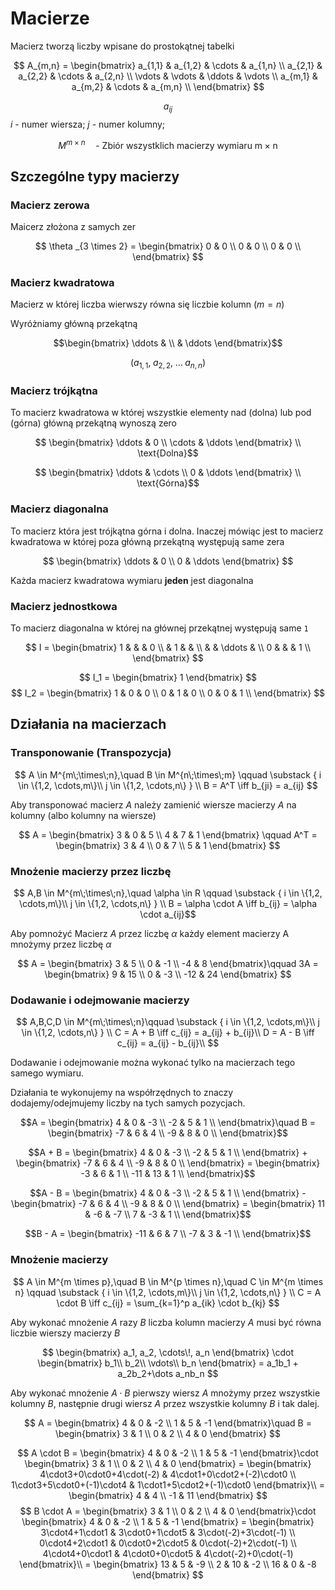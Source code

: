 # Macierze

Macierz tworzą liczby wpisane do prostokątnej tabelki

$$
    A_{m,n} = 
    \begin{bmatrix}
        a_{1,1} & a_{1,2} & \cdots & a_{1,n} \\
        a_{2,1} & a_{2,2} & \cdots & a_{2,n} \\
        \vdots & \vdots & \ddots & \vdots \\
        a_{m,1} & a_{m,2} & \cdots & a_{m,n} \\
    \end{bmatrix}
$$

$$a_{ij}$$
$`i`$ - numer wiersza;
$`j`$ - numer kolumny;

$$
    M^{m \;\times\; n} \quad \text{- Zbiór wszystklich macierzy wymiaru m}  \times \text{n}
$$

## Szczególne typy macierzy

### Macierz zerowa
Maicerz złożona z samych zer

$$
    \theta _{3 \times 2} = 
    \begin{bmatrix}
        0 & 0 \\
        0 & 0 \\
        0 & 0 \\
    \end{bmatrix}
$$

### Macierz kwadratowa
Macierz w której liczba wierwszy równa się liczbie kolumn ($`m=n`$)

Wyróżniamy główną przekątną
```math
\begin{bmatrix}
    \ddots & \\
    & \ddots
\end{bmatrix}
```
$$
(a_{1,1}, \; a_{2,2}, \;\dots\; a_{n,n})
$$

### Macierz trójkątna
To macierz kwadratowa w której wszystkie elementy nad (dolna) lub pod (górna) główną przekątną wynoszą zero

```math
    \begin{bmatrix}
    \ddots &  0 \\
    \cdots & \ddots
    \end{bmatrix}
    \\
    \text{Dolna}
```

```math
    \begin{bmatrix}
    \ddots & \cdots \\
    0 & \ddots
    \end{bmatrix}
    \\
    \text{Górna}
```

### Macierz diagonalna
To macierz która jest trójkątna górna i dolna.
Inaczej mówiąc jest to macierz kwadratowa w której poza główną przekątną występują same zera

$$
    \begin{bmatrix}
    \ddots & 0 \\
    0 & \ddots
    \end{bmatrix}
$$

Każda macierz kwadratowa wymiaru **jeden** jest diagonalna

### Macierz jednostkowa
To macierz diagonalna w której na głównej przekątnej występują same `1`

$$
    I =
    \begin{bmatrix}
    1 &   &         & 0 \\
    & 1 &         &   \\
    &   & \ddots  &   \\
    0 &   &         & 1 \\
    \end{bmatrix}
$$

$$
    I_1 =
    \begin{bmatrix}
    1
    \end{bmatrix}
$$
$$
    I_2 =
    \begin{bmatrix}
    1 & 0 & 0 \\
    0 & 1 & 0 \\
    0 & 0 & 1 \\
    \end{bmatrix}
$$

## Działania na macierzach

### Transponowanie (Transpozycja)

$$
    A \in M^{m\;\times\;n},\quad
    B \in M^{n\;\times\;m} \qquad
    \substack
    {
        i \in \{1,2, \cdots,m\}\\
        j \in \{1,2, \cdots,n\}
    }
    \\
    B = A^T \iff b_{ji} = a_{ij}
$$

Aby transponować macierz $`A`$ należy zamienić wiersze macierzy $`A`$ na kolumny (albo kolumny na wiersze)

$$
    A = 
    \begin{bmatrix}
    3 & 0 & 5 \\
    4 & 7 & 1
    \end{bmatrix}
    \qquad
    A^T =
    \begin{bmatrix}
    3 & 4 \\
    0 & 7 \\
    5 & 1
    \end{bmatrix}
$$

### Mnożenie macierzy przez liczbę

```math
    A,B \in M^{m\;\times\;n},\quad
    \alpha \in R \qquad
    \substack
    {
        i \in \{1,2, \cdots,m\}\\
        j \in \{1,2, \cdots,n\}
    }
    \\
    B = \alpha \cdot A \iff b_{ij} = \alpha \cdot a_{ij}
```

Aby pomnożyć Macierz $`A`$ przez liczbę $`\alpha`$ każdy element macierzy A mnożymy przez liczbę $`\alpha`$

$$
    A = 
    \begin{bmatrix}
    3 & 5 \\
    0 & -1 \\
    -4 & 8
    \end{bmatrix}\qquad
    3A = 
    \begin{bmatrix}
    9 & 15 \\
    0 & -3 \\
    -12 & 24
    \end{bmatrix}
$$

### Dodawanie i odejmowanie macierzy

$$
    A,B,C,D \in M^{m\;\times\;n}\qquad
    \substack
    {
        i \in \{1,2, \cdots,m\}\\
        j \in \{1,2, \cdots,n\}
    }
    \\
    C = A + B \iff c_{ij} = a_{ij} + b_{ij}\\
    D = A - B \iff c_{ij} = a_{ij} - b_{ij}\\
$$

Dodawanie i odejmowanie można wykonać tylko na macierzach tego samego wymiaru.

Działania te wykonujemy na współrzędnych to znaczy dodajemy/odejmujemy liczby na tych samych pozycjach.

```math
A =
\begin{bmatrix}
4 & 0 & -3 \\
-2 & 5 & 1 \\
\end{bmatrix}\quad
B =
\begin{bmatrix}
-7 & 6 & 4 \\
-9 & 8 & 0 \\
\end{bmatrix}
```

```math
A + B =
\begin{bmatrix}
4 & 0 & -3 \\
-2 & 5 & 1 \\
\end{bmatrix}
+
\begin{bmatrix}
-7 & 6 & 4 \\
-9 & 8 & 0 \\
\end{bmatrix}
=
\begin{bmatrix}
-3 & 6 & 1 \\
-11 & 13 & 1 \\
\end{bmatrix}
```

```math
A - B =
\begin{bmatrix}
4 & 0 & -3 \\
-2 & 5 & 1 \\
\end{bmatrix}
-
\begin{bmatrix}
-7 & 6 & 4 \\
-9 & 8 & 0 \\
\end{bmatrix}
=
\begin{bmatrix}
11 & -6 & -7 \\
7 & -3 & 1 \\
\end{bmatrix}
```
```math
B - A =
\begin{bmatrix}
-11 & 6 & 7 \\
-7 & 3 & -1 \\
\end{bmatrix}
```

### Mnożenie macierzy

$$
    A \in M^{m \times p},\quad
    B \in M^{p \times n},\quad
    C \in M^{m \times n}
    \qquad
    \substack
    {
        i \in \{1,2, \cdots,m\}\\
        j \in \{1,2, \cdots,n\}
    }
    \\
    C = A \cdot B \iff c_{ij} = \sum_{k=1}^p a_{ik} \cdot b_{kj}
$$

Aby wykonać mnożenie $`A`$ razy $`B`$ liczba kolumn macierzy $`A`$ musi być równa liczbie wierszy macierzy $`B`$

$$
    \begin{bmatrix}
    a_1, a_2, \cdots\!, a_n 
    \end{bmatrix}
    \cdot
    \begin{bmatrix}
    b_1\\ 
    b_2\\
    \vdots\\
     b_n 
    \end{bmatrix} =
    a_1b_1 + a_2b_2+\dots a_nb_n
$$

Aby wykonać mnożenie $`A \cdot B`$ pierwszy wiersz $`A`$ mnożymy przez wszystkie kolumny $`B`$, następnie drugi wiersz $`A`$ przez wszystkie kolumny $`B`$ i tak dalej.

$$
    A =
    \begin{bmatrix}
    4 & 0 & -2 \\
    1 & 5 & -1
    \end{bmatrix}\quad
    B =
    \begin{bmatrix}
    3 & 1 \\
    0 & 2 \\
    4 & 0
    \end{bmatrix}
$$

$$
    A \cdot B = 
    \begin{bmatrix}
    4 & 0 & -2 \\
    1 & 5 & -1
    \end{bmatrix}\cdot
    \begin{bmatrix}
    3 & 1 \\
    0 & 2 \\
    4 & 0
    \end{bmatrix} =
    \begin{bmatrix}
    4\cdot3+0\cdot0+4\cdot(-2) & 4\cdot1+0\cdot2+(-2)\cdot0 \\
    1\cdot3+5\cdot0+(-1)\cdot4 & 1\cdot1+5\cdot2+(-1)\cdot0 
    \end{bmatrix}\\ = 
    \begin{bmatrix}
    4 & 4 \\
    -1 & 11 
    \end{bmatrix} 
$$
$$
    B \cdot A = 
    \begin{bmatrix}
    3 & 1 \\
    0 & 2 \\
    4 & 0
    \end{bmatrix}\cdot
    \begin{bmatrix}
    4 & 0 & -2 \\
    1 & 5 & -1
    \end{bmatrix} =
    \begin{bmatrix}
    3\cdot4+1\cdot1 & 3\cdot0+1\cdot5 & 3\cdot(-2)+3\cdot(-1) \\
    0\cdot4+2\cdot1 & 0\cdot0+2\cdot5 & 0\cdot(-2)+2\cdot(-1) \\
    4\cdot4+0\cdot1 & 4\cdot0+0\cdot5 & 4\cdot(-2)+0\cdot(-1) 
    \end{bmatrix}\\ = 
    \begin{bmatrix}
    13 & 5 & -9 \\
    2 & 10 & -2 \\
    16 & 0 & -8 
    \end{bmatrix} 
$$

